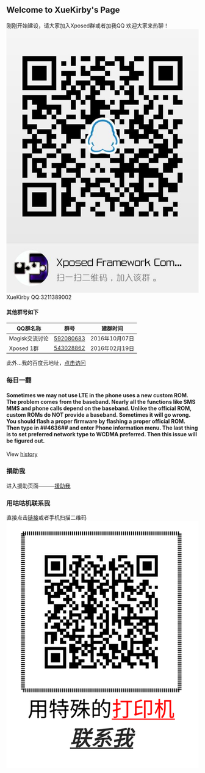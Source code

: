 ## Welcome to XueKirby's Page

刚刚开始建设，请大家加入Xposed群或者加我QQ
欢迎大家来热聊！
![加入Xposed交流群](images/qun.jpg)
XueKirby QQ:3211389002
#### 其他群号如下
QQ群名称 | 群号 | 建群时间
--------- | ----- | -----------
Magisk交流讨论 | [592080683](https://jq.qq.com/?_wv=1027&k=4EljkS2) | 2016年10月07日
Xposed 1群 | [543028862](https://jq.qq.com/?_wv=1027&k=4CVDmc0) | 2016年02月19日
此外…我的百度云地址，[点击访问](http://pan.baidu.com/share/link?shareid=3185112584&uk=252246327)

### 每日一翻

#### Sometimes we may not use LTE in the phone uses a new custom ROM. The problem comes from the baseband. Nearly all the functions like SMS MMS and phone calls depend on the baseband. Unlike the official ROM, custom ROMs do NOT provide a baseband. Sometimes it will go wrong. You should flash a proper firmware by flashing a proper official ROM. Then type in *#*#4636#*#* and enter Phone information menu. The last thing is to set preferred network type to WCDMA preferred. Then this issue will be figured out.

View [history](history.markdown)

### 捐助我
进入援助页面———[援助我](donate.markdown)

### 用咕咕机联系我
直接点击[链接](http://w.memobird.cn/cn/share/ShareIndex.aspx?guid=5e77f19a592e45628acb460c26db75ba&shareType=0)或者手机扫描二维码
![联系我](images/Contact.png)